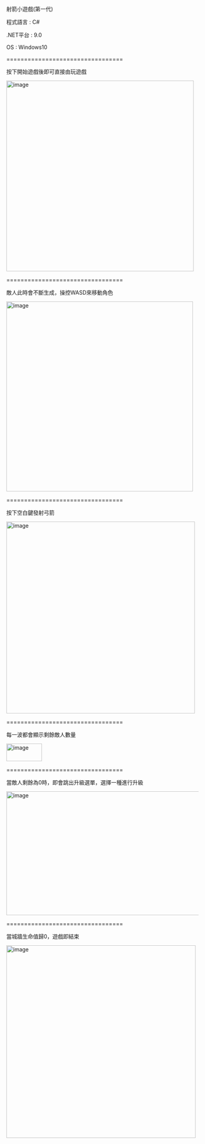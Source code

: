 射箭小遊戲(第一代)

程式語言 : C#

.NET平台 : 9.0

OS : Windows10

=================================

按下開始遊戲後即可直接由玩遊戲

<img width="491" height="499" alt="image" src="https://github.com/user-attachments/assets/85348105-433b-46c4-ae1b-6b2391ec91e9" />

=================================

敵人此時會不斷生成，操控WASD來移動角色

<img width="489" height="497" alt="image" src="https://github.com/user-attachments/assets/3df432c1-96d2-4c73-aeb7-2875c4bc5f8f" />

=================================

按下空白鍵發射弓箭

<img width="494" height="502" alt="image" src="https://github.com/user-attachments/assets/4fca2370-b897-40b7-9409-3c7cb09dd3ff" />


=================================

每一波都會顯示剩餘敵人數量

<img width="93" height="46" alt="image" src="https://github.com/user-attachments/assets/4eb2a43b-6572-480a-9e72-f3a5748a814d" />

=================================

當敵人剩餘為0時，即會跳出升級選單，選擇一種進行升級

<img width="572" height="324" alt="image" src="https://github.com/user-attachments/assets/65702425-b3df-4bbb-8de7-340c045e5c29" />

=================================

當城牆生命值歸0，遊戲即結束

<img width="496" height="504" alt="image" src="https://github.com/user-attachments/assets/b774a85a-dcd1-4d35-9a6d-661d5148183e" />
